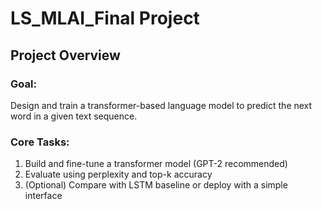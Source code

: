 # LS_MLAI_Final Project

## Project Overview

### Goal:

Design and train a transformer-based language model to predict the next word in a given text sequence.

### Core Tasks:

1. Build and fine-tune a transformer model (GPT-2 recommended)
2. Evaluate using perplexity and top-k accuracy
3. (Optional) Compare with LSTM baseline or deploy with a simple interface
